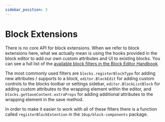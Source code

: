 ```yaml
---
sidebar_position: 3
---
```


# Block Extensions
There is no core API for block extensions. When we refer to block extensions here, what we actually mean is using the hooks provided in the block editor to add our own custom attributes and UI to existing blocks. You can see a full list of the [available block filters in the Block Editor Handbook](https://developer.wordpress.org/block-editor/reference-guides/filters/block-filters/). 

The most commonly used filters are `blocks.registerBlockType` for adding new attributes / supports to a block, `editor.BlockEdit` for adding custom controls to the blocks toolbar or settings sidebar, `editor.BlockListBlock` for adding custom attributes to the wrapping element within the editor, and `blocks.getSaveContent.extraProps` for adding additional attributes to the wrapping element in the save method.

In order to make it easier to work with all of these filters there is a function called `registerBlockExtention` in the `10up/block-components` package. 

